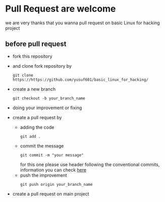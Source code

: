 # Pull Request are welcome


we are very thanks that you wanna pull request on basic Linux for hacking project

## before pull request

- fork this repository
- and clone fork repository by
    ```
    git clone https://https://github.com/yusuf601/basic_linux_for_hacking/
    ```
- create a new branch
    ```
    git checkout -b your_branch_name
    ```
- doing your improvement or fixing
- create a pull request by
    - adding the code
        ```
        git add .
        ```
    - commit the message
        ```
        git commit -m "your message"
        ```
        for this one please use header following the conventional commits, information you can check [here](https://www.conventionalcommits.org/en/v1.0.0/)
    - push the improvement
        ```
        git push origin your_branch_name
        ```

- create a pull request on main project
